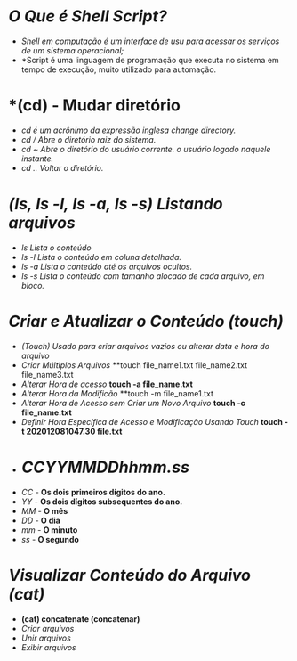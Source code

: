 # *O Que é Shell Script?*

- *Shell em computação é um interface de usu para acessar os serviços de um sistema operacional;* 
- *Script é uma linguagem de programação que executa no sistema em tempo de execução, muito utilizado para automação.

# *(cd) - Mudar diretório

- *cd é um acrônimo da expressão inglesa change directory.*
- *cd / Abre o diretório raiz do sistema.*
- *cd ~ Abre o diretório do usuário corrente. o usuário logado naquele instante.*
- *cd .. Voltar o diretório.*

# *(ls, ls -l, ls -a, ls -s) Listando arquivos*

- *ls Lista o conteúdo*
- *ls -l Lista o conteúdo em coluna detalhada.*
- *ls -a Lista o conteúdo até os arquivos ocultos.*
- *ls -s Lista o conteúdo com tamanho alocado de cada arquivo, em bloco.*

# *Criar e Atualizar o Conteúdo (touch)*

- *(Touch) Usado para criar arquivos vazios ou alterar data e hora do arquivo*
- *Criar Múltiplos Arquivos* **touch file_name1.txt file_name2.txt file_name3.txt
- *Alterar Hora de acesso* **touch -a file_name.txt**
- *Alterar Hora da Modificão* **touch -m file_name1.txt
- *Alterar Hora de Acesso sem Criar um Novo Arquivo* **touch -c file_name.txt**
- *Definir Hora Específica de Acesso e Modificação Usando Touch* **touch -t 202012081047.30 file.txt**
- # *CCYYMMDDhhmm.ss*
- *CC -* **Os dois primeiros dígitos do ano.**
- *YY -* **Os dois dígitos subsequentes do ano.**
- *MM -* **O mês**
- *DD -* **O dia**
- *mm -* **O minuto**
- *ss -* **O segundo**

# *Visualizar Conteúdo do Arquivo (cat)*

- **(cat) concatenate (concatenar)**
- *Criar arquivos*
- *Unir arquivos*
- *Exibir arquivos*
